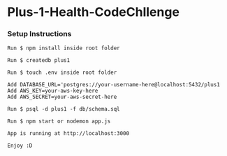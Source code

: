 # Plus-1-Health-CodeChllenge

### Setup Instructions
`Run $ npm install inside root folder`

`Run $ createdb plus1`

`Run $ touch .env inside root folder`

```
Add DATABASE_URL='postgres://your-username-here@localhost:5432/plus1
Add AWS_KEY=your-aws-key-here
Add AWS_SECRET=your-aws-secret-here
```

`Run $ psql -d plus1 -f db/schema.sql`

`Run $ npm start or nodemon app.js`

`App is running at http://localhost:3000`

`Enjoy :D`
